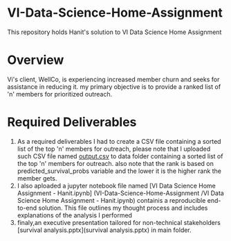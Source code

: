 # VI-Data-Science-Home-Assignment
This repository holds Hanit's solution to VI Data Science Home Assignment


# Overview
Vi's client, WellCo, is experiencing increased member churn and seeks for assistance in reducing it. my primary objective is to provide a ranked list of 'n' members for prioritized outreach.

# Required Deliverables
1. As a required deliverables I had to create a CSV file containing a sorted list of the top 'n' members for outreach, please note that I uploaded such CSV file named [output.csv](data/output.csv) to data folder containing a sorted list of the top 'n' members for outreach. also note that the rank is based on predicted_survival_probs variable and the lower it is the higher rank the member gets.
2. I also aploaded a jupyter notebook file named [VI Data Science Home Assignment - Hanit.ipynb] (VI-Data-Science-Home-Assignment
/VI Data Science Home Assignment - Hanit.ipynb) containis a reproducible end-to-end solution. This file outlines my thought process and includes explanations of the analysis I performed
3. finaly,an executive presentation tailored for non-technical stakeholders [survival analysis.pptx](survival analysis.pptx) in main folder.
